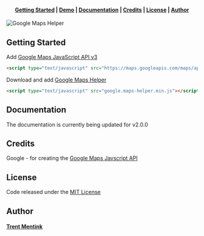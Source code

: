 <h4 align="center">
<b><a href="#getting-started">Getting Started</a></b>
|
<b><a href="http://projects.trentmentink.com/google_maps_helper/">Demo</a></b>
|
<b><a href="#documentation">Documentation</a></b>
|
<b><a href="#credits">Credits</a></b>
|
<b><a href="https://github.com/tmentink/google.maps_helper/blob/master/LICENSE">License</a></b>
|
<b><a href="http://www.trentmentink.com">Author</a></b>
</h4>

![Google Maps Helper](https://s26.postimg.org/b8g6ryr3d/google_maps_helper_short.png)

## Getting Started

Add [Google Maps JavaScript API v3](https://developers.google.com/maps/documentation/javascript/)
```html
<script type="text/javascript" src="https://maps.googleapis.com/maps/api/js?v=3.exp"></script>
```

Download and add [Google Maps Helper](https://raw.githubusercontent.com/tmentink/google.maps_helper/master/dist/google.maps-helper.min.js)
```html
<script type="text/javascript" src="google.maps-helper.min.js"></script>
```

## Documentation
The documentation is currently being updated for v2.0.0

## Credits
Google - for creating the [Google Maps Javscript API](https://developers.google.com/maps/documentation/javascript/)

## License
Code released under the [MIT License](https://github.com/tmentink/google.maps_helper/blob/master/LICENSE)

## Author
#### [Trent Mentink](http://www.trentmentink.com)